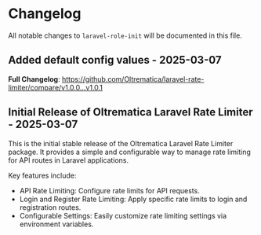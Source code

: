 # Changelog

All notable changes to `laravel-role-init` will be documented in this file.

## Added default config values - 2025-03-07

**Full Changelog**: https://github.com/Oltrematica/laravel-rate-limiter/compare/v1.0.0...v1.0.1

## Initial Release of Oltrematica Laravel Rate Limiter - 2025-03-07

This is the initial stable release of the Oltrematica Laravel Rate Limiter package. It provides a simple and configurable way to manage rate limiting for API routes in Laravel applications.

Key features include:

- API Rate Limiting: Configure rate limits for API requests.
- Login and Register Rate Limiting: Apply specific rate limits to login and registration routes.
- Configurable Settings: Easily customize rate limiting settings via environment variables.
